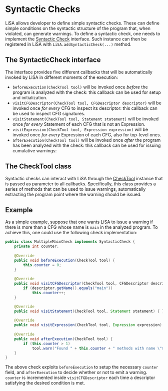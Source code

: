 # Syntactic Checks

LiSA allows developer to define simple syntactic checks. These can define simple conditions on the syntactic structure of the program that, when violated, can generate warnings. To define a syntactic check, one needs to implement the [Syntactic Check][syncheck] interface. Such instance can then be registered in LiSA with `LiSA.addSyntacticCheck(...)` method.

## The SyntacticCheck interface

The interface provides five different callbacks that will be automatically invoked by LiSA in different moments of the execution:

* `beforeExecution(CheckTool tool)` will be invoked once _before_ the program is analyzed with the check: this callback can be used for setup and initialization.
* `visitCFGDescriptor(CheckTool tool, CFGDescriptor descriptor)` will be invoked once _for every_ CFG to inspect its descriptor: this callback can be used to inspect CFG signatures.
* `visitStatement(CheckTool tool, Statement statement)` will be invoked once _for every_ Statement of each CFG that is not an Expression.
* `visitExpression(CheckTool tool, Expression expression)` will be invoked once _for every_ Expression of each CFG, also for top-level ones.
* `afterExecution(CheckTool tool)` will be invoked once _after_ the program has been analyzed with the check: this callback can be used for issuing cumulative warnings:

## The CheckTool class

Syntactic checks can interact with LiSA through the [CheckTool][tool] instance that is passed as parameter to all callbacks. Specifically, this class provides a series of methods that can be used to issue warnings, automatically extracting the program point where the warning should be issued.

## Example

As a simple example, suppose that one wants LiSA to issue a warning if there is more than a CFG whose name is `main` in the analyzed program. To achieve this, one could use the following check implementation:

```java
public class MultipleMainCheck implements SyntacticCheck {
    private int counter;
    
    @Override
    public void beforeExecution(CheckTool tool) {
        this.counter = 0;
    }
    
    @Override
    public void visitCFGDescriptor(CheckTool tool, CFGDescriptor descriptor) {
        if (descriptor.getName().equals("main"))
            this.counter++;
    }

    @Override
    public void visitStatement(CheckTool tool, Statement statement) { }
    
    @Override
    public void visitExpression(CheckTool tool, Expression expression) { }
    
    @Override
    public void afterExecution(CheckTool tool) {
        if (this.counter > 1)
            tool.warn("Found " + this.counter + " methods with name \"main\"");
    }
}
```

The above check exploits `beforeExecution` to setup the necessary `counter` field, and `afterExecution` to decide whether or not to emit a warning. `counter` is incremented inside `visitCFGDescriptor` each time a descriptor satisfying the desired condition is met.

[syncheck]:https://github.com/lisa-analyzer/lisa/blob/master/lisa/lisa-sdk/src/main/java/it/unive/lisa/checks/syntactic/SyntacticCheck.java
[tool]:https://github.com/lisa-analyzer/lisa/blob/master/lisa/lisa-sdk/src/main/java/it/unive/lisa/checks/syntactic/CheckTool.java